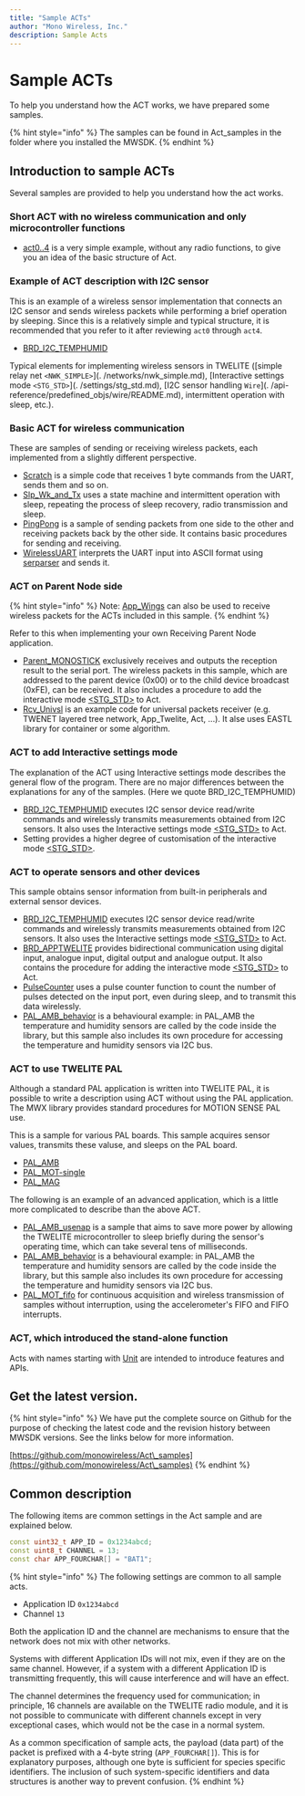 ```yaml
---
title: "Sample ACTs"
author: "Mono Wireless, Inc."
description: Sample Acts
---
```


# Sample ACTs

To help you understand how the ACT works, we have prepared some samples.

{% hint style="info" %}
The samples can be found in Act\_samples in the folder where you installed the MWSDK.
{% endhint %}

## Introduction to sample ACTs

Several samples are provided to help you understand how the act works.

### Short ACT with no wireless communication and only microcontroller functions

* [act0..4](act\_opening.md) is a very simple example, without any radio functions, to give you an idea of the basic structure of Act.

### Example of ACT description with I2C sensor

This is an example of a wireless sensor implementation that connects an I2C sensor and sends wireless packets while performing a brief operation by sleeping. Since this is a relatively simple and typical structure, it is recommended that you refer to it after reviewing `act0` through `act4`.

* [BRD\_I2C_TEMPHUMID](brd\_i2c\_temphumid.md)

Typical elements for implementing wireless sensors in TWELITE ([simple relay net `<NWK_SIMPLE>`](. /networks/nwk_simple.md), [Interactive settings mode `<STG_STD>`](. /settings/stg_std.md), [I2C sensor handling `Wire`](. /api-reference/predefined_objs/wire/README.md), intermittent operation with sleep, etc.).

###  Basic ACT for wireless communication

These are samples of sending or receiving wireless packets, each implemented from a slightly different perspective.

* [Scratch](scratch.md) is a simple code that receives 1 byte commands from the UART, sends them and so on.
* [Slp\_Wk\_and\_Tx](slp\_wk\_and\_tx.md) uses a state machine and intermittent operation with sleep, repeating the process of sleep recovery, radio transmission and sleep.
* [PingPong](pingpong.md) is a sample of sending packets from one side to the other and receiving packets back by the other side. It contains basic procedures for sending and receiving.
* [WirelessUART](wirelessuart.md) interprets the UART input into ASCII format using [serparser](../api-reference/classes/ser\_parser.md) and sends it.

### ACT on Parent Node side

{% hint style="info" %}
Note: [App_Wings](https://wings.twelite.info/) can also be used to receive wireless packets for the ACTs included in this sample.
{% endhint %}

Refer to this when implementing your own Receiving Parent Node application.

* [Parent\_MONOSTICK](parent\_monostick.md) exclusively receives and outputs the reception result to the serial port. The wireless packets in this sample, which are addressed to the parent device (0x00) or to the child device broadcast (0xFE), can be received. It also includes a procedure to add the interactive mode [\<STG\_STD>](../settings/stg\_std.md) to Act.
* [Rcv_Univsl](rcv_univsl.md) is an example code for universal packets receiver (e.g. TWENET layered tree network, App_Twelite, Act, ...). It alse uses EASTL library for container or some algorithm.

### ACT to add Interactive settings mode

The explanation of the ACT using Interactive settings mode describes the general flow of the program. There are no major differences between the explanations for any of the samples. (Here we quote BRD\_I2C_TEMPHUMID)

* [BRD\_I2C_TEMPHUMID](brd\_i2c\_temphumid.md) executes I2C sensor device read/write commands and wirelessly transmits measurements obtained from I2C sensors. It also uses the Interactive settings mode [\<STG\_STD>](../settings/stg\_std.md) to Act.
* Setting provides a higher degree of customisation of the interactive mode [\<STG\_STD>](../settings/stg\_std.md).

### ACT to operate sensors and other devices

This sample obtains sensor information from built-in peripherals and external sensor devices.

* [BRD\_I2C_TEMPHUMID](brd\_i2c\_temphumid.md) executes I2C sensor device read/write commands and wirelessly transmits measurements obtained from I2C sensors. It also uses the Interactive settings mode [\<STG\_STD>](../settings/stg\_std.md) to Act.
* [BRD\_APPTWELITE](brd\_apptwelite.md) provides bidirectional communication using digital input, analogue input, digital output and analogue output. It also contains the procedure for adding the interactive mode [\<STG\_STD>](../settings/stg\_std.md) to Act.
* [PulseCounter](pulsecounter.md) uses a pulse counter function to count the number of pulses detected on the input port, even during sleep, and to transmit this data wirelessly.
* [PAL\_AMB\_behavior](pal\_amb-behavior.md) is a behavioural example: in PAL\_AMB the temperature and humidity sensors are called by the code inside the library, but this sample also includes its own procedure for accessing the temperature and humidity sensors via I2C bus.

### ACT to use TWELITE PAL

Although a standard PAL application is written into TWELITE PAL, it is possible to write a description using ACT without using the PAL application. The MWX library provides standard procedures for MOTION SENSE PAL use.

This is a sample for various PAL boards. This sample acquires sensor values, transmits these valuse, and sleeps on the PAL board.

* [PAL\_AMB](pal\_amb.md) 
* [PAL\_MOT-single](pal\_mot-oneshot.md)
* [PAL\_MAG](pal\_mag.md)

The following is an example of an advanced application, which is a little more complicated to describe than the above ACT.

* [PAL\_AMB\_usenap](pal\_amb-usenap.md) is a sample that aims to save more power by allowing the TWELITE microcontroller to sleep briefly during the sensor's operating time, which can take several tens of milliseconds.
* [PAL\_AMB\_behavior](pal\_amb-behavior.md) is a behavioural example: in PAL\_AMB the temperature and humidity sensors are called by the code inside the library, but this sample also includes its own procedure for accessing the temperature and humidity sensors  via I2C bus.
* [PAL\_MOT\_fifo](pal\_mot.md) for continuous acquisition and wireless transmission of samples without interruption, using the accelerometer's FIFO and FIFO interrupts.


### ACT, which introduced the stand-alone function

Acts with names starting with [Unit](unit\_acts.md) are intended to introduce features and APIs.


## Get the latest version.

{% hint style="info" %}
We have put the complete source on Github for the purpose of checking the latest code and the revision history between MWSDK versions. See the links below for more information.

[https://github.com/monowireless/Act\_samples](https://github.com/monowireless/Act\_samples)
{% endhint %}



## Common description

The following items are common settings in the Act sample and are explained below.

```cpp
const uint32_t APP_ID = 0x1234abcd;
const uint8_t CHANNEL = 13;
const char APP_FOURCHAR[] = "BAT1";
```

{% hint style="info" %}
The following settings are common to all sample acts.

* Application ID `0x1234abcd`
* Channel `13`

Both the application ID and the channel are mechanisms to ensure that the network does not mix with other networks.

Systems with different Application IDs will not mix, even if they are on the same channel. However, if a system with a different Application ID is transmitting frequently, this will cause interference and will have an effect.

The channel determines the frequency used for communication; in principle, 16 channels are available on the TWELITE radio module, and it is not possible to communicate with different channels except in very exceptional cases, which would not be the case in a normal system.

As a common specification of sample acts, the payload (data part) of the packet is prefixed with a 4-byte string (`APP_FOURCHAR[]`). This is for explanatory purposes, although one byte is sufficient for species specific identifiers. The inclusion of such system-specific identifiers and data structures is another way to prevent confusion.
{% endhint %}

